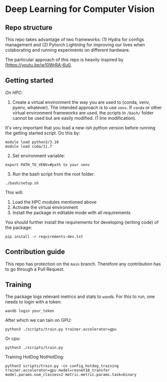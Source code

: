 # Deep Learning for Computer Vision

## Repo structure
This repo takes advantage of two frameworks: (1) Hydra for configs management and (2) Pytorch Lightning for improving our lives when colaborating and running experiments on different hardware. 

The particular approach of this repo is heavily inspired by [https://youtu.be/w10WrRA-6uI].

## Getting started 
*On HPC:*
1. Create a virtual environment the way you are used to (conda, venv, pyenv, whatever). 
The intended approach is to use `venv`. If `conda` or other virtual environment frameworks are used, the scripts in `/bash/` folder cannot be used but are easily modified. (1 line modification). 

It's very important that you load a new-ish python version before running the getting started script. Do this by: 
```
module load python3/3.10
module load cuda/11.7
```

2. Set environment variable:
```{bash}
export PATH_TO_VENV=#path to your venv
```

3. Run the bash script from the root folder:
```{bash}
./bash/setup.sh
```

This will:
1. Load the HPC modules mentioned above
2. Activate the virtual environment
3. Install the package in editable mode with all requirements

You should further install the requirements for developing (writing code) of the package:
```{bash}
pip install -r requirements-dev.txt
```

## Contribution guide

This repo has protection on the ``main`` branch. Therefore any contribution has to go through a Pull Request. 

## Training

The package logs relevant metrics and stats to `wandb`. For this to run, one needs to login with a token: 
```{bash}
wandb login your_token
```

After which we can tain on GPU: 
```{bash}
python3 ./scripts/train.py trainer.accelerator=gpu
```

Or cpu: 
```{bash}
python3 ./scripts/train.py
```

Training HotDog NotHotDog:
```{bash}
python3 scripts/train.py -cn config_hotdog_training trainer.accelerator=gpu model=resnet18_transfer model.params.num_classes=2 metric.metric.params.task=binary
```